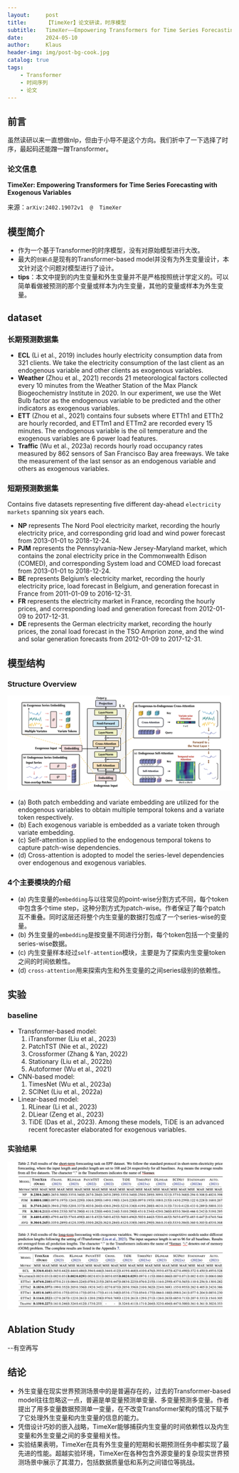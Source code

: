 ```yaml
---
layout:     post
title:      【TimeXer】论文研读，时序模型
subtitle:   TimeXer——Empowering Transformers for Time Series Forecasting with Exogenous Variables
date:       2024-05-10
author:     Klaus
header-img: img/post-bg-cook.jpg
catalog: true
tags:
    - Transformer
    - 时间序列
    - 论文
---
```


## 前言

虽然读研以来一直想做nlp，但由于小导不是这个方向。我们折中了一下选择了时序，最起码还能蹭一蹭Transformer。

### 论文信息

**TimeXer: Empowering Transformers for Time Series Forecasting with Exogenous Variables**

来源：`arXiv:2402.19072v1  @  TimeXer`

## 模型简介

- 作为一个基于Transformer的时序模型，没有对原始模型进行大改。
- 最大的`创新点`是现有的Transformer-based model并没有为外生变量设计，本文针对这个问题对模型进行了设计。
- **tips**：本文中提到的内生变量和外生变量并不是严格按照统计学定义的。可以简单看做被预测的那个变量或样本为内生变量，其他的变量或样本为外生变量。

## dataset

### 长期预测数据集

- **ECL** (Li et al., 2019) includes hourly electricity consumption data from 321 clients. We take the electricity consumption of the last client as an endogenous variable and other clients as exogenous variables. 
- **Weather** (Zhou et al., 2021) records 21 meteorological factors collected every 10 minutes from the Weather Station of the Max Planck Biogeochemistry Institute in 2020. In our experiment, we use the Wet Bulb factor as the endogenous variable to be predicted and the other indicators as exogenous variables.
- **ETT** (Zhou et al., 2021) contains four subsets where ETTh1 and ETTh2 are hourly recorded, and ETTm1 and ETTm2 are recorded every 15 minutes. The endogenous variable is the oil temperature and the exogenous variables are 6 power load features. 
- **Traffic** (Wu et al., 2023a) records hourly road occupancy rates measured by 862 sensors of San Francisco Bay area freeways. We take the measurement of the last sensor as an endogenous variable and others as exogenous variables.

### 短期预测数据集

Contains five datasets representing five different day-ahead `electricity markets` spanning six years each.

- **NP** represents The Nord Pool electricity market, recording the hourly electricity price, and corresponding grid load and wind power forecast from 2013-01-01 to 2018-12-24.
- **PJM** represents the Pennsylvania-New Jersey-Maryland market, which contains the zonal electricity price in the Commonwealth Edison (COMED), and corresponding System load and COMED load forecast from 2013-01-01 to 2018-12-24. 
- **BE** represents Belgium’s electricity market, recording the hourly electricity price, load forecast in Belgium, and generation forecast in France from 2011-01-09 to 2016-12-31.
- **FR** represents the electricity market in France, recording the hourly prices, and corresponding load and generation forecast from 2012-01-09 to 2017-12-31.
- **DE** represents the German electricity market, recording the hourly prices, the zonal load forecast in the TSO Amprion zone, and the wind and solar generation forecasts from 2012-01-09 to 2017-12-31.

## 模型结构

### Structure Overview

![](https://raw.githubusercontent.com/klaus-duan/klaus-duan.github.io/master/img/post-bg-timexer.jpg)

- (a) Both patch embedding and variate embedding are utilized for the endogenous variables to obtain multiple temporal tokens and a variate token respectively. 
- (b) Each exogenous variable is embedded as a variate token through variate embedding. 
- (c) Self-attention is applied to the endogenous temporal tokens to capture patch-wise dependencies. 
- (d) Cross-attention is adopted to model the series-level dependencies over endogenous and exogenous variables.


### 4个主要模块的介绍

-  (a) 内生变量的`embedding`与以往常见的point-wise分割方式不同，每个token中包含多个time step，这种分割方式为patch-wise。作者保证了每个patch互不重叠。同时这层还将整个内生变量的数据打包成了一个series-wise的变量。
-  (b) 外生变量的`embedding`是按变量不同进行分割，每个token包括一个变量的series-wise数据。
-  (c) 内生变量样本经过`self-attention`模块，主要是为了探索内生变量token之间的时间依赖性。
-  (d) `cross-attention`用来探索内生和外生变量的之间series级别的依赖性。

## 实验

### baseline
- Transformer-based model: 
	1. iTransformer (Liu et al., 2023)
	2. PatchTST (Nie et al., 2022)
	3. Crossformer (Zhang & Yan, 2022)
	4. Stationary (Liu et al., 2022b)
	5. Autoformer (Wu et al., 2021)
- CNN-based model: 
	1. TimesNet (Wu et al., 2023a)
	2. SCINet (Liu et al., 2022a)
- Linear-based model: 
	1. RLinear (Li et al., 2023)
	2. DLiear (Zeng et al., 2023)
	3. TiDE (Das et al., 2023). Among these models, TiDE is an advanced recent forecaster elaborated for exogenous variables.

### 实验结果

![](https://raw.githubusercontent.com/klaus-duan/klaus-duan.github.io/master/img/timexer-table2-table3.png)

## Ablation Study
--有空再写

## 结论

- 外生变量在现实世界预测场景中的是普遍存在的，过去的Transformer-based model往往忽略这一点，普遍是单变量预测单变量、多变量预测多变量。作者提出了用多变量数据预测单一变量，在不改变Transformer架构的情况下赋予了它处理外生变量和内生变量的信息的能力。
- 凭借设计巧妙的嵌入战略，TimeXer能够捕获内生变量的时间依赖性以及内生变量和外生变量之间的多变量相关性。
- 实验结果表明，TimeXer在具有外生变量的短期和长期预测任务中都实现了最先进的性能。超越实验环境，TimeXer在各种包含外源变量的复杂现实世界预测场景中展示了其潜力，包括数据质量低和系列之间错位等挑战。
